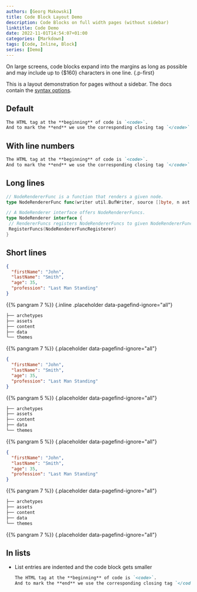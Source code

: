 ```yaml
---
authors: [Georg Makowski]
title: Code Block Layout Demo
description: Code Blocks on full width pages (without sidebar)
linktitle: Code Demo
date: 2022-11-01T14:54:07+01:00
categories: [Markdown]
tags: [Code, Inline, Block]
series: [Demo]
---
```


On large screens, code blocks expand into the margins as long as possible and may include up to {$160} characters in one line.
{.p-first} <!--more-->

This is a layout demonstration for pages without a sidebar. The docs contain the [syntax options](https://perplex.desider.at/doc/basic/code).

## Default

```md
The HTML tag at the **beginning** of code is `<code>`.
And to mark the **end** we use the corresponding closing tag `</code>`.
```

## With line numbers

```md {linenos=true}
The HTML tag at the **beginning** of code is `<code>`.
And to mark the **end** we use the corresponding closing tag `</code>`.
```

## Long lines

```go {.expand}
// NodeRendererFunc is a function that renders a given node.
type NodeRendererFunc func(writer util.BufWriter, source []byte, n ast.Node, entering bool) (ast.WalkStatus, error)

// A NodeRenderer interface offers NodeRendererFuncs.
type NodeRenderer interface {
 // RendererFuncs registers NodeRendererFuncs to given NodeRendererFuncRegisterer.
 RegisterFuncs(NodeRendererFuncRegisterer)
}
```

## Short lines

```json {.left}
{
  "firstName": "John",
  "lastName": "Smith",
  "age": 35,
  "profession": "Last Man Standing"
}
```

{{% pangram 7 %}}
{.inline .placeholder data-pagefind-ignore="all"}

```bash {.lh15 .right}
├── archetypes
├── assets
├── content
├── data
└── themes
```

{{% pangram 7 %}}
{.placeholder data-pagefind-ignore="all"}

```json {.left-in-half}
{
  "firstName": "John",
  "lastName": "Smith",
  "age": 35,
  "profession": "Last Man Standing"
}
```

{{% pangram 5 %}}
{.placeholder data-pagefind-ignore="all"}

```bash {.lh15 .right-in-half}
├── archetypes
├── assets
├── content
├── data
└── themes
```

{{% pangram 5 %}}
{.placeholder data-pagefind-ignore="all"}


```json {.left-in}
{
  "firstName": "John",
  "lastName": "Smith",
  "age": 35,
  "profession": "Last Man Standing"
}
```

{{% pangram 7 %}}
{.placeholder data-pagefind-ignore="all"}

```bash {.lh15 .right-in}
├── archetypes
├── assets
├── content
├── data
└── themes
```

{{% pangram 7 %}}
{.placeholder data-pagefind-ignore="all"}

## In lists 

- List entries are indented and the code block gets smaller
  
  ```md
  The HTML tag at the **beginning** of code is `<code>`.
  And to mark the **end** we use the corresponding closing tag `</code>`. 
  ```